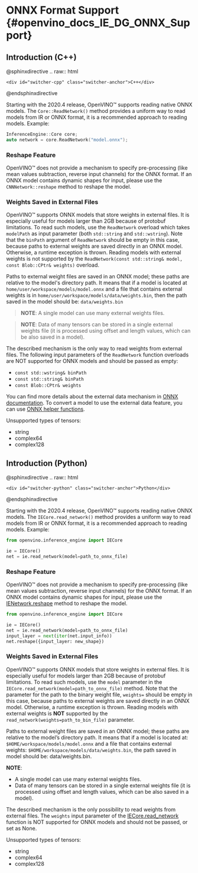# ONNX Format Support {#openvino_docs_IE_DG_ONNX_Support}

## Introduction (C++)

@sphinxdirective
.. raw:: html

    <div id="switcher-cpp" class="switcher-anchor">C++</div>
@endsphinxdirective

Starting with the 2020.4 release, OpenVINO™ supports reading native ONNX models. The `Core::ReadNetwork()` method provides a uniform way to read models from IR or ONNX format, it is a recommended approach to reading models. Example:

```cpp
InferenceEngine::Core core;
auto network = core.ReadNetwork("model.onnx");
```

### Reshape Feature
OpenVINO™ does not provide a mechanism to specify pre-processing (like mean values subtraction, reverse input channels) for the ONNX format. If an ONNX model contains dynamic shapes for input, please use the `CNNNetwork::reshape` method to reshape the model.

### Weights Saved in External Files

OpenVINO™ supports ONNX models that store weights in external files. It is especially useful for models larger than 2GB because of protobuf limitations. To read such models, use the `ReadNetwork` overload which takes `modelPath` as input parameter (both `std::string` and `std::wstring`). Note that the `binPath` argument of `ReadNetwork` should be empty in this case, because paths to external weights are saved directly in an ONNX model.
Otherwise, a runtime exception is thrown. Reading models with external weights is not supported by the `ReadNetwork(const std::string& model, const Blob::CPtr& weights)` overload.

Paths to external weight files are saved in an ONNX model; these paths are relative to the model's directory path.
It means that if a model is located at `home/user/workspace/models/model.onnx` and a file that contains external weights is in `home/user/workspace/models/data/weights.bin`, then the path saved in the model should be:
  `data/weights.bin`

> **NOTE**: A single model can use many external weights files.

> **NOTE**: Data of many tensors can be stored in a single external weights file (it is processed using offset and length values, which can be also saved in a model).

The described mechanism is the only way to read weights from external files. The following input parameters of the `ReadNetwork` function overloads are NOT supported for ONNX models and should be passed as empty:
* `const std::wstring& binPath`
* `const std::string& binPath`
* `const Blob::CPtr& weights`

You can find more details about the external data mechanism in [ONNX documentation](https://github.com/onnx/onnx/blob/master/docs/ExternalData.md).
To convert a model to use the external data feature, you can use [ONNX helper functions](https://github.com/onnx/onnx/blob/master/onnx/external_data_helper.py).

Unsupported types of tensors:
* string
* complex64
* complex128

## Introduction (Python)

@sphinxdirective
.. raw:: html

    <div id="switcher-python" class="switcher-anchor">Python</div>
@endsphinxdirective

Starting with the 2020.4 release, OpenVINO™ supports reading native ONNX models. The `IECore.read_network()` method provides a uniform way to read models from IR or ONNX format, it is a recommended approach to reading models. Example:

```python
from openvino.inference_engine import IECore

ie = IECore()
net = ie.read_network(model=path_to_onnx_file)
```

### Reshape Feature
OpenVINO™ does not provide a mechanism to specify pre-processing (like mean values subtraction, reverse input channels) for the ONNX format. If an ONNX model contains dynamic shapes for input, please use the [IENetwork.reshape](api/ie_python_api/_autosummary/openvino.inference_engine.IENetwork.html#openvino.inference_engine.IENetwork.reshape) method to reshape the model.

```python
from openvino.inference_engine import IECore

ie = IECore()
net = ie.read_network(model=path_to_onnx_file)
input_layer = next(iter(net.input_info))
net.reshape({input_layer: new_shape})
```

### Weights Saved in External Files

OpenVINO™ supports ONNX models that store weights in external files. It is especially useful for models larger than 2GB because of protobuf limitations. To read such models, use the `model` parameter in the `IECore.read_network(model=path_to_onnx_file)` method. Note that the parameter for the path to the binary weight file, `weights=` should be empty in this case, because paths to external weights are saved directly in an ONNX model. Otherwise, a runtime exception is thrown. Reading models with external weights is **NOT** supported by the `read_network(weights=path_to_bin_file)` parameter.

Paths to external weight files are saved in an ONNX model; these paths are relative to the model’s directory path. It means that if a model is located at: `$HOME/workspace/models/model.onnx` and a file that contains external weights: `$HOME/workspace/models/data/weights.bin`, the path saved in model should be: data/weights.bin.

**NOTE**: 
* A single model can use many external weights files.
* Data of many tensors can be stored in a single external weights file (it is processed using offset and length values, which can be also saved in a model).

The described mechanism is the only possibility to read weights from external files. The `weights` input parameter of the [IECore.read_network](api/ie_python_api/_autosummary/openvino.inference_engine.IECore.html#openvino.inference_engine.IECore.read_network) function is NOT supported for ONNX models and should not be passed, or set as None.

Unsupported types of tensors:
* string
* complex64
* complex128

